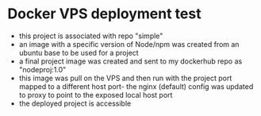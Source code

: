 # Docker VPS deployment test
- this project is associated with repo "simple"
- an image with a specific version of Node/npm was created from an ubuntu base to be used for a project
- a final project image was created and sent to my dockerhub repo as "nodeproj:1.0"
- this image was pull on the VPS and then run with the project port mapped to a different host port- the nginx (default) config was updated to proxy to point to the exposed local host port
- the deployed project is accessible
